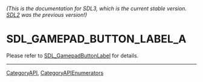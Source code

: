 ###### (This is the documentation for SDL3, which is the current stable version. [SDL2](https://wiki.libsdl.org/SDL2/) was the previous version!)
# SDL_GAMEPAD_BUTTON_LABEL_A

Please refer to [SDL_GamepadButtonLabel](SDL_GamepadButtonLabel) for details.

----
[CategoryAPI](CategoryAPI), [CategoryAPIEnumerators](CategoryAPIEnumerators)

